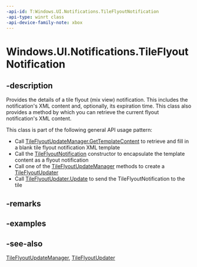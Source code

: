 ```yaml
---
-api-id: T:Windows.UI.Notifications.TileFlyoutNotification
-api-type: winrt class
-api-device-family-note: xbox
---
```


<!-- Class syntax.
public class TileFlyoutNotification : Windows.UI.Notifications.ITileFlyoutNotification
-->

# Windows.UI.Notifications.TileFlyoutNotification

## -description
Provides the details of a tile flyout (mix view) notification. This includes the notification's XML content and, optionally, its expiration time. This class also provides a method by which you can retrieve the current flyout notification's XML content.

This class is part of the following general API usage pattern: 
+ Call [TileFlyoutUpdateManager.GetTemplateContent](tileflyoutupdatemanager_gettemplatecontent_739748376.md) to retrieve and fill in a blank tile flyout notification XML template
+ Call the [TileFlyoutNotification](tileflyoutnotification_tileflyoutnotification_93177318.md) constructor to encapsulate the template content as a flyout notification
+ Call one of the [TileFlyoutUpdateManager](tileflyoutupdatemanager.md) methods to create a [TileFlyoutUpdater](tileflyoutupdater.md)
+ Call [TileFlyoutUpdater.Update](tileflyoutupdater_update_298111616.md) to send the TileFlyoutNotification to the tile


## -remarks

## -examples

## -see-also
[TileFlyoutUpdateManager](tileflyoutupdatemanager.md), [TileFlyoutUpdater](tileflyoutupdater.md)
